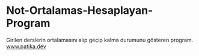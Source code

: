 # Not-Ortalamas-Hesaplayan-Program
Girilen derslerin ortalamasını alıp geçip kalma durumunu gösteren program.
www.patika.dev
